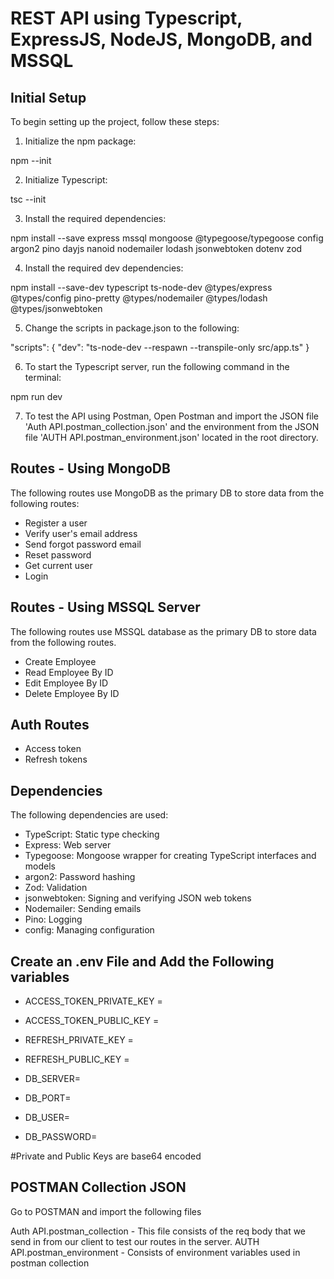 # REST API using Typescript, ExpressJS, NodeJS, MongoDB, and MSSQL

## Initial Setup

To begin setting up the project, follow these steps:

1. Initialize the npm package:

npm --init

2. Initialize Typescript:

tsc --init

3. Install the required dependencies:

npm install --save express mssql mongoose @typegoose/typegoose config argon2 pino dayjs nanoid nodemailer lodash jsonwebtoken dotenv zod

4. Install the required dev dependencies:

npm install --save-dev typescript ts-node-dev @types/express @types/config pino-pretty @types/nodemailer @types/lodash @types/jsonwebtoken

5. Change the scripts in package.json to the following:

"scripts": {
"dev": "ts-node-dev --respawn --transpile-only src/app.ts"
}

6. To start the Typescript server, run the following command in the terminal:

npm run dev

7. To test the API using Postman, Open Postman and import the JSON file 'Auth API.postman_collection.json' and the environment from the JSON file 'AUTH API.postman_environment.json' located in the root directory.

## Routes - Using MongoDB

The following routes use MongoDB as the primary DB to store data from the following routes:

- Register a user
- Verify user's email address
- Send forgot password email
- Reset password
- Get current user
- Login

## Routes - Using MSSQL Server

The following routes use MSSQL database as the primary DB to store data from the following routes.

- Create Employee
- Read Employee By ID
- Edit Employee By ID
- Delete Employee By ID

## Auth Routes

- Access token
- Refresh tokens

## Dependencies

The following dependencies are used:

- TypeScript: Static type checking
- Express: Web server
- Typegoose: Mongoose wrapper for creating TypeScript interfaces and models
- argon2: Password hashing
- Zod: Validation
- jsonwebtoken: Signing and verifying JSON web tokens
- Nodemailer: Sending emails
- Pino: Logging
- config: Managing configuration

## Create an .env File and Add the Following variables

- ACCESS_TOKEN_PRIVATE_KEY =
- ACCESS_TOKEN_PUBLIC_KEY =

- REFRESH_PRIVATE_KEY =
- REFRESH_PUBLIC_KEY =
- DB_SERVER=
- DB_PORT=
- DB_USER=
- DB_PASSWORD=

#Private and Public Keys are base64 encoded

## POSTMAN Collection JSON

Go to POSTMAN and import the following files

Auth API.postman_collection - This file consists of the req body that we send in from our client to test our routes in the server.
AUTH API.postman_environment - Consists of environment variables used in postman collection
